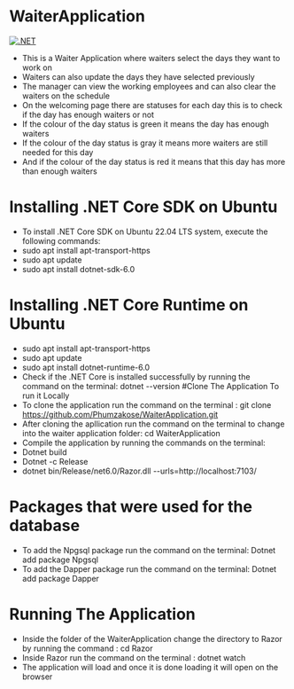 # WaiterApplication

[![.NET](https://github.com/Phumzakose/WaiterApplication/actions/workflows/dotnet.yml/badge.svg)](https://github.com/Phumzakose/WaiterApplication/actions/workflows/dotnet.yml)

* This is a Waiter Application where waiters select the days they want to work on
* Waiters can also update the days they have selected previously
* The manager can view the working employees and can also clear the waiters on the schedule
* On the welcoming page there are statuses for each day this is to check if the day has enough waiters or not
* If the colour of the day status is green it means the day has enough waiters
* If the colour of the day status is gray it means more waiters are still needed for this day
* And if the colour of the day status is red it means that this day has more than enough waiters
# Installing .NET Core SDK on Ubuntu
* To install .NET Core SDK on Ubuntu 22.04 LTS system, execute the following commands:
* sudo apt install apt-transport-https 
* sudo apt update 
* sudo apt install dotnet-sdk-6.0 
# Installing .NET Core Runtime on Ubuntu
* sudo apt install apt-transport-https 
* sudo apt update 
* sudo apt install dotnet-runtime-6.0 
* Check if the .NET Core is installed successfully by running the command on the terminal: dotnet --version
#Clone The Application To run it Locally
* To clone the application run the command on the terminal : git clone https://github.com/Phumzakose/WaiterApplication.git
* After cloning the apllication run the command on the terminal to change into the waiter application folder: cd WaiterApplication
* Compile the application by running the commands on the terminal:
* Dotnet build
* Dotnet -c Release
* dotnet bin/Release/net6.0/Razor.dll --urls=http://localhost:7103/
# Packages that were used for the database
* To add the Npgsql package run the command on the terminal: Dotnet add package Npgsql
* To add the Dapper package run the command on the terminal: Dotnet add package Dapper
# Running The Application 
* Inside the folder of the WaiterApplication change the directory to Razor by running the command : cd Razor
* Inside Razor run the command on the terminal : dotnet watch
* The application will load and once it is done loading it will open on the browser
